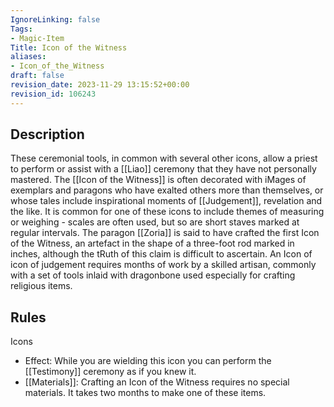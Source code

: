 ```yaml
---
IgnoreLinking: false
Tags:
- Magic-Item
Title: Icon of the Witness
aliases:
- Icon_of_the_Witness
draft: false
revision_date: 2023-11-29 13:15:52+00:00
revision_id: 106243
---
```


## Description
These ceremonial tools, in common with several other icons, allow a priest to perform or assist with a [[Liao]] ceremony that they have not personally mastered. The [[Icon of the Witness]] is often decorated with iMages of exemplars and paragons who have exalted others more than themselves, or whose tales include inspirational moments of [[Judgement]], revelation and the like. It is common for one of these icons to include themes of measuring or weighing - scales are often used, but so are short staves marked at regular intervals. The paragon [[Zoria]] is said to have crafted the first Icon of the Witness, an artefact in the shape of a three-foot rod marked in inches, although the tRuth of this claim is difficult to ascertain.
An Icon of icon of judgement requires months of work by a skilled artisan, commonly with a set of tools inlaid with dragonbone used especially for crafting religious items.
## Rules
Icons
* Effect: While you are wielding this icon you can perform the [[Testimony]] ceremony as if you knew it.
* [[Materials]]: Crafting an Icon of the Witness requires no special materials. It takes two months to make one of these items.